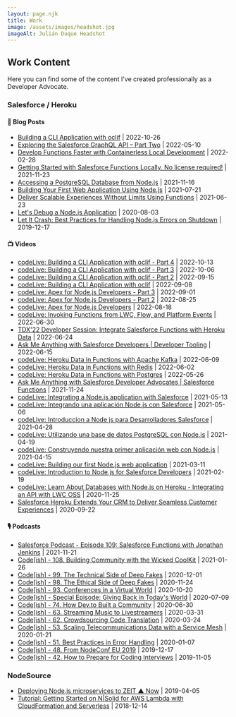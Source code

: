```yaml
---
layout: page.njk
title: Work
image: /assets/images/headshot.jpg
imageAlt: Julián Duque Headshot
---
```


## Work Content

Here you can find some of the content I've created professionally as a Developer Advocate.

### Salesforce / Heroku

#### 📝 Blog Posts

* [Building a CLI Application with oclif](https://developer.salesforce.com/blogs/2022/10/building-a-cli-application-with-oclif) | 2022-10-26
* [Exploring the Salesforce GraphQL API – Part Two](https://developer.salesforce.com/blogs/2022/05/exploring-the-salesforce-graphql-api-part-two) | 2022-05-10
* [Develop Functions Faster with Containerless Local Development](https://developer.salesforce.com/blogs/2022/02/develop-functions-faster-with-containerless-local-development) | 2022-02-28
* [Getting Started with Salesforce Functions Locally. No license required!](https://developer.salesforce.com/blogs/2021/11/getting-started-with-salesforce-functions-locally-no-license-required) | 2021-11-23
* [Accessing a PostgreSQL Database from Node.js](https://developer.salesforce.com/blogs/2021/11/accessing-a-postgresql-database-from-node-js) | 2021-11-16
* [Building Your First Web Application Using Node.js](https://developer.salesforce.com/blogs/2021/07/building-your-first-web-application-using-node-js) | 2021-07-21
* [Deliver Scalable Experiences Without Limits Using Functions](https://developer.salesforce.com/blogs/2021/06/functions-announcement) | 2021-06-23
* [Let's Debug a Node.js Application](https://blog.heroku.com/debug-node-applications) | 2020-08-03
* [Let It Crash: Best Practices for Handling Node.js Errors on Shutdown](https://blog.heroku.com/best-practices-nodejs-errors) | 2019-12-17

#### 📺 Videos

* [codeLive: Building a CLI Application with oclif - Part 4](https://www.youtube.com/watch?v=67hxN6kLdXU) | 2022-10-13
* [codeLive: Building a CLI Application with oclif - Part 3](https://www.youtube.com/watch?v=D3DMWap-efk) | 2022-10-06
* [codeLive: Building a CLI Application with oclif - Part 2](https://www.youtube.com/watch?v=nzn-g-GZjk4) | 2022-09-15
* [codeLive: Building a CLI Application with oclif](https://www.youtube.com/watch?v=ro87riVVDRg) | 2022-09-08
* [codeLive: Apex for Node.js Developers - Part 3](https://www.youtube.com/watch?v=BavJyS64Rf4) | 2022-09-01
* [codeLive: Apex for Node.js Developers - Part 2](https://www.youtube.com/watch?v=MNAdl8vcrzU) | 2022-08-25
* [codeLive: Apex for Node.js Developers](https://www.youtube.com/watch?v=be9T9U6ZK-Y) | 2022-08-18
* [codeLive: Invoking Functions from LWC, Flow, and Platform Events](https://www.youtube.com/watch?v=s1-bsGyLBqs) | 2022-06-30
* [TDX'22 Developer Session: Integrate Salesforce Functions with Heroku Data](https://www.youtube.com/watch?v=qOaBPtCmSSI) | 2022-06-24
* [Ask Me Anything with Salesforce Developers | Developer Tooling](https://www.youtube.com/watch?v=dNrC-WZoVus) | 2022-06-15
* [codeLive: Heroku Data in Functions with Apache Kafka](https://www.youtube.com/watch?v=5GO7B109D6U) | 2022-06-09
* [codeLive: Heroku Data in Functions with Redis](https://www.youtube.com/watch?v=Eu-bZqCTGx8) | 2022-06-02
* [codeLive: Heroku Data in Functions with Postgres](https://www.youtube.com/watch?v=Q4dlw_eWctw) | 2022-05-26
* [Ask Me Anything with Salesforce Developer Advocates | Salesforce Functions](https://www.youtube.com/watch?v=BPhxTFE-D7Y) | 2021-11-24
* [codeLive: Integrating a Node.js application with Salesforce](https://www.youtube.com/watch?v=Vqkwdv8RAGk) | 2021-05-13
* [codeLive: Integrando una aplicación Node.js con Salesforce](https://www.youtube.com/watch?v=0ihvAJx6a38) | 2021-05-06
* [codeLive: Introduccion a Node js para Desarrolladores Salesforce](https://www.youtube.com/watch?v=ewBsz-UaGfI) | 2021-04-28
* [codeLive: Utilizando una base de datos PostgreSQL con Node.js](https://www.youtube.com/watch?v=EPiMnOJYrq0) | 2021-04-19
* [codeLive: Construyendo nuestra primer aplicación web con Node.js](https://www.youtube.com/watch?v=EKETFl1FNvQ) | 2021-04-15
* [codeLive: Building our first Node.js web application](https://www.youtube.com/watch?v=vqPr64AZdTQ) | 2021-03-11
* [codeLive: Introduction to Node.js for Salesforce Developers](https://www.youtube.com/watch?v=TLflnAJx_KA) | 2021-02-19
* [codeLive: Learn About Databases with Node.js on Heroku - Integrating an API with LWC OSS](https://www.youtube.com/watch?v=E_Cm4jHJ8JU) | 2020-11-25
* [Salesforce Heroku Extends Your CRM to Deliver Seamless Customer Experiences](https://www.youtube.com/watch?v=EQL3uXNKPmU) | 2020-09-22

#### 🎙 Podcasts

* [Salesforce Podcast - Episode 109: Salesforce Functions with Jonathan Jenkins](https://developer.salesforce.com/podcast/2021/11/episode-109-salesforce-functions-with-jonathan-jenkins) | 2021-11-21
* [Code[ish] - 108. Building Community with the Wicked CoolKit](https://www.heroku.com/podcasts/codeish/108-building-community-with-the-wicked-coolkit) | 2021-01-26
* [Code[ish] - 99. The Technical Side of Deep Fakes](https://www.heroku.com/podcasts/codeish/99-the-technical-side-of-deep-fakes) | 2020-12-01
* [Code[ish] - 98. The Ethical Side of Deep Fakes](https://www.heroku.com/podcasts/codeish/98-the-ethical-side-of-deep-fakes) | 2020-11-24
* [Code[ish] - 93. Conferences in a Virtual World](https://www.heroku.com/podcasts/codeish/93-conferences-in-a-virtual-world) | 2020-10-20
* [Code[ish] - Special Episode: Giving Back in Today's World](https://www.heroku.com/podcasts/codeish/special-episode-giving-back-in-todays-world) | 2020-07-09
* [Code[ish] - 74. How Dev.to Built a Community](https://www.heroku.com/podcasts/codeish/74-how-devto-built-a-community) | 2020-06-30
* [Code[ish] - 63. Streaming Music to Livestreamers](https://www.heroku.com/podcasts/codeish/63-streaming-music-to-livestreamers) | 2020-03-31
* [Code[ish] - 62. Crowdsourcing Code Translation](https://www.heroku.com/podcasts/codeish/62-crowdsourcing-code-translation) | 2020-03-24
* [Code[ish] - 53. Scaling Telecommunications Data with a Service Mesh](https://www.heroku.com/podcasts/codeish/53-scaling-telecommunications-data-with-a-service-mesh) | 2020-01-21
* [Code[ish] - 51. Best Practices in Error Handling](https://www.heroku.com/podcasts/codeish/51-best-practices-in-error-handling) | 2020-01-07
* [Code[ish] - 48. From NodeConf EU 2019](https://www.heroku.com/podcasts/codeish/48-from-nodeconf-eu-2019) | 2019-12-17
* [Code[ish] - 42. How to Prepare for Coding Interviews](https://www.heroku.com/podcasts/codeish/42-how-to-prepare-for-coding-interviews) | 2019-11-05

### NodeSource

* [Deploying Node.js microservices to ZEIT ▲ Now](https://nodesource.com/blog/deploying-nodejs-microservices-to-ZEIT) | 2019-04-05
* [Tutorial: Getting Started on N|Solid for AWS Lambda with CloudFormation and Serverless](https://nodesource.com/blog/tutorial-getting-started-monitoring-aws-lambda-serverless) | 2018-12-14
